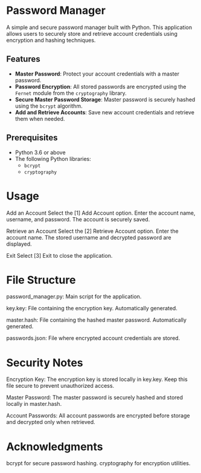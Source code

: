 # Password Manager

A simple and secure password manager built with Python. This application allows users to securely store and retrieve account credentials using encryption and hashing techniques.

## Features

- **Master Password**: Protect your account credentials with a master password.
- **Password Encryption**: All stored passwords are encrypted using the `Fernet` module from the `cryptography` library.
- **Secure Master Password Storage**: Master password is securely hashed using the `bcrypt` algorithm.
- **Add and Retrieve Accounts**: Save new account credentials and retrieve them when needed.

## Prerequisites

- Python 3.6 or above
- The following Python libraries:
  - `bcrypt`
  - `cryptography`


# **Usage**

Add an Account
Select the [1] Add Account option.
Enter the account name, username, and password.
The account is securely saved.

Retrieve an Account
Select the [2] Retrieve Account option.
Enter the account name.
The stored username and decrypted password are displayed.

Exit
Select [3] Exit to close the application.

# **File Structure**

password_manager.py: Main script for the application.

key.key: File containing the encryption key. Automatically generated.

master.hash: File containing the hashed master password. Automatically generated.

passwords.json: File where encrypted account credentials are stored.

# Security Notes

Encryption Key: The encryption key is stored locally in key.key. Keep this file secure to prevent unauthorized access.

Master Password: The master password is securely hashed and stored locally in master.hash.

Account Passwords: All account passwords are encrypted before storage and decrypted only when retrieved.

# **Acknowledgments**
bcrypt for secure password hashing.
cryptography for encryption utilities.
